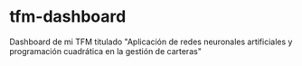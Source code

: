 # tfm-dashboard
Dashboard de mi TFM titulado "Aplicación de redes neuronales artificiales y programación cuadrática en la gestión de carteras"
